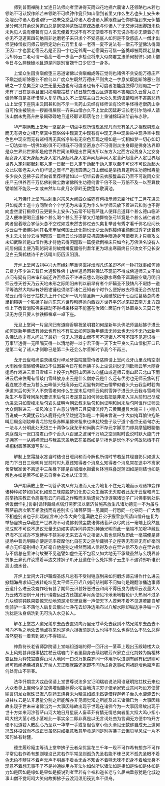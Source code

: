 <!-- { "loadSidebar": true } -->
　　师到普雨禅院上堂连日法师向者里讲得天雨四花地摇六震诸人还领略也未若也领略不可认奴作郎若未领略不可唤钟作瓮只如山僧到者里又作么生若也头上安头未免埋没你诸人若也别行一路未免惑乱你诸人若也诸人脚跟稳当任你佛祖到来无伊插足分何况其余说黄道白总是祭鬼神茶饭拭疮疣故纸与你诸人了无交涉只因脚跟未稳未免见人说有便著有见人说无便着无说不有不无便着不有不无说亦有亦无便着亦有亦无不见道离四句绝百非达磨老子来只求个不受惑底人如何是不受惑底人一僧才出师便棒僧拟问师云眼目定动白云万里复举一老宿一夏不说法有一僧云不望佛法得闻正因二字也罢老宿云若是正因一字也无邻庵一老宿闻云可惜一釜羹却被两颗老鼠粪污却师云二老可谓一着高一着一步高一步检点将来大似商君立法萧何制律只如山僧今日与么屙碌碌地且道是同是别富嫌千口少贫恨一身多。

　　上堂众生因贪瞋痴堕三恶道诸佛以贪瞋痴成等正觉何也诸佛不贪安能万德庄严不瞋岂能断除恶业不痴何以广度众生既然万德庄严则贪之一字息矣既能断除恶业则瞋之一字息矣至如众生无量无边也有可度者也有不可度者怎能度脱得尽则痴之一字未有了日在是事且置只如瑞岩拄杖子终日敲东击西且道害痴不害痴良久云曾为浪子偏怜客自是贪杯惜醉人复举药山久不上堂院主白云大众久思清诲请和尚不吝慈悲药山上堂便下座院主云因甚和尚不示一言药山云经有经师论有论师争怪得老僧药山幸自可怜生被院主一拶直得屎尿一齐来山僧亦久不上堂此因延寿证长老引尔隐禅人请法山僧未免高升曲录屙碌碌地且道经耶论耶落花台上重铺锦玛瑙阶前布赤砂。

　　华严期满散上堂唯一坚密身一切尘中现所谓现圣现凡而无有圣凡之相现男现女而无有男女之相乃至真中现俗俗中现真无中现有有中现无净中现染染中现净空中现色色中现空而无有诸相再无真俗净染有无空色互现之相如是一切相如梦一切心如幻一切法如响一切佛如影俱不可得既不可得坚密身亦不可得则众生身即是佛身法界即是众生界此世界即是他世界世间法即是出世间法所以东方入定西方起男身入定女身起女身入定天身起天身入定凡身起凡身入定声闻起声闻入定菩萨起菩萨入定世界起世界入定刹那起刹那入定一日起一日入定千劫起千劫入定以至不可说不可说劫起大众此以张老夫人六旬华诞之辰华严道场圆满之日山僧如是举扬且道所生功德增寿量多少良久竖拂子云若向者里荐得譬如以一切华云香云衣服鬘盖云乃至不可说雨众宝庄严云供养百千万亿佛刹微尘数诸佛所生功德何啻千倍不及一万倍不及一以至算数譬喻皆不能及一如或未然年年此月水亭畔无数莲华敷满池。

　　礼万佛忏上堂问古刹重兴宗风大阐四众临筵有何指示师云霜叶红于二月花进云只如庞居士道十方同聚会个个学无为未审无为作么生学师云放下着进云和尚也不得向虚空里钉橛师打云更要头上安头乃云常不轻菩萨逢人便拜且道拜个甚么德山临济见人便棒便喝且道棒个甚么喝个甚么至于擎叉打地舞笏张弓毕竟是个甚么诸仁者若向者里着眼合掌低头总不空过如或未然古佛过去久矣复举昔有秀才看千佛名经问长沙云百千诸佛只闻其名未审居何国土还化物也无沙云黄鹤楼诗崔颢题过秀才还曾题也未云未曾沙云得闲题取一篇师云长沙固是应机圆活手眼通身可惜者秀才只善攻文未知武略若是山僧作秀才待他云得闲题取一篇便掀倒禅床只如今礼万佛洪名设有人问居何国土便乃鞠躬问讯何故僧排夏腊俗列耆年更为颂出寒窗终日只攻文不见长安见白云黄鹤楼诗千古话晴川历历汉阳濆。

　　开炉上堂问古刹中兴大有缘刹竿重竖霭祥烟煆凡炼圣即不问一锤打就事如何师云费力不少进云昔日大通智胜佛十劫坐道场因甚佛法不现前不得成佛道师云文不加点问有疑有问未审和尚还许否师云不许进云恁么则夜静水寒鱼不饵满船空载月明归师云苍天苍天乃云天地未形之际阴阳未判以前早有者个炉鞴圣不鼓铸凡不煆炼一道平等浩然大均纵有妙密钳锤也须缩手诸仁还知者个时节么便好散去将谓无合杀拈拄杖云山僧今日于拄杖头上开个红炉一切凡情圣解一大藏破故纸千七百烂葛藤总向者里销镕铸一个铁橛子抛向东东方世界粉碎抛向西西方世界平沉抛来掷去南方北方四维上下悉皆消殒佛来摇动不得祖来移易不能塞在汝诸仁面前作何处置良久云莫云老汉无方便只要人参铁橛禅卓一卓下座。

　　元旦上堂问一片皇风归有道瓣香聊祝圣明君如何是新年头佛法师竖起拂子进云如何是新年佛法有师云也有也不有进云如何是新年佛法无师云也无也不无乃云新年头佛法适才有人问过了最初一句无人道着山僧不可不道诸人不可不知不见道识得一万事毕透得一无阻隔天得一以清地得一以宁君王得一天下太平良久云山僧拟开口已是第二句了诸人才侧聆已是第二头还会么尔善知时节我今不再三。

　　龙牙云叟和尚语录编成付梓龙牙监院奯雪侍者慈照请上堂问龙牙山里龙晴空澍大雨推倒涅槃城佛祖位不住因甚今日在和尚拂子头上尘说刹说无间歇师云竿木随身逢场作戏进云昔日雪峰三上投子九到洞山因甚么向鳌山成道师云南山起云北山下雨进云后来住庵有僧敲门雪峰放身出云是什么僧亦云是什么还有优劣也无师云焦砖打着连底冻进云为甚么云峰低头归庵师云烂泥里有刺进云僧举似岩头头云我当时若向伊道末后句天下人不奈雪老何作么生是末后句师云风前雪弹子进云头云我与雪峰同条生不与雪峰同条死要识末后句只者是意旨如何师云若把是非来入耳从前知己尽成仇进云只如雪峰末后句岩头证明今朝云叔末后句和尚证明和尚末后句阿谁作证师云大众侧聆进云一堂风冷淡千古意分明师云且莫错流传乃云黄面墨昙大喻三十小喻八百说成一大藏犹云始从鹿野苑终至跋提河如是二中间未曾说一字大似掩耳偷铃抱赃叫屈周金刚烧却青龙钞拈条赤楖栗佛来祖来也棒犹较些子及乎道个吾宗无语句亦无一法与人分明此处无银三十两争似我龙牙和尚胸次不存元字脚顶门却具摩醯眼聊借洞庭湖为一张口掇君山作个舌头八百里之波澜千万顷之空阔默时说说时默大施门开无拥塞一一从胸襟流出与我盖天盖地去在虽然如是举扬也是谤他不少何故凤栖不在梧桐树碧落寒潭写影长。

　　解制上堂霜凝水冻当时结也日暖风和而今解也所谓时节若至其理自彰只如道太阳门下日日三秋明月堂前时时九夏还知得者个消息么知得者个消息常在途中不离家舍常居家舍不离途中三条椽下即是百城烟水担囊负钵岂殊叠足蒲团如是则结也如是解也亦如是若不如是云自帝乡去水从江汉流。

　　华严期满散上堂一切菩萨初从有为法而入无为地复不住无为地而示现诸神变作诸种种如梦如幻如化如影三昧度脱梦幻化影之众生而实无灭度者此龙牙云叟和尚生前举扬宗教正令高提有云门丹霞之作略而末后遗赀乃谆谆嘱诸徒子广兴佛事到处供佛饭僧忏礼[言奉]诵转藏经点塔灯斋罗汉以至济贫施茶放生凡诸功德无一不为虽与菩萨前后次第互相激扬而有差别实与诸菩萨同一见闻同一行愿同一化导同一广大而不相差别者也于此瑞岩[言奉]杂华大典今逢满散之日弟子奯雪慈照请山僧升座复为举扬竖拂云华藏庄严世界海不可说佛刹微尘数诸佛诸菩萨众尽向此一毫端上焕然显现成就不可说不思议无量无边如实清净同异差别神通光明而此一毫端不加增华藏世界海不加减亦不宽博亦不狭劣亦无来去古今之相诸人若也信得及即此一毫端便是菩提场中普光明殿亦便是兜率夜摩他化自在天之莲华藏狮子之座等无有异无有纤毫同相亦无纤毫别相亦无纤毫自他差别之相然而诸人信得及亦在里许信不及亦在里许信与不信总在里许何故聻不见道譬如虚空无不包容又如大地无不承载虽然与么境界普贤象王鼻孔许汝摸着半边文殊狮子爪牙且道在什么处挥拂子云生平不遇钟郎听谁识高山流水音。

　　开炉上堂问大开炉鞴煆圣炼凡忽有不受钳锤底到来如何煆炼师云堪作什么进云掀翻海岳求知己拨转乾坤见太平师云已迟八刻问结制即不问如何是踢翻漆桶边事师云道什么进云妆聋作哑有甚了期师云识甚好恶进云和尚不得压良为贱师云没量大人乃云诸方旧例十月开炉瑞岩远出方还蹉跎半月余便见冷湫湫地若论炉头热闹不过多几块顽铜钝铁果要惊天动地须是冷灰里豆爆一声使天下人摸索不着不见道若能自解倒骑驴一生不落他人后复云散以七净花去却净边垢布以八解水除却垢边净净垢一齐洗犹是法身病洗到无可洗入水见长人。

　　解冬上堂古人道兄弟东去西去直须向万里无寸草处去我则不然兄弟东去西去不可向不毛之地处去简点将来也是徐六担板须是恁么也得不恁么也得恁么不恁么总得虽然更有一着若到诸方不得错举。

　　神鼎符长老省师辞院请上堂端祖道端的得一回汗出一茎草上现出玉殿琼楼大众从上风规甚非细事拈拄杖云瑞岩门下者里翻身去续焰联芳兴家立业化荆棘为旃檀林变瓦砾为释梵宫直得山河大地同一口说万象森罗同一体用所以进则有纲有纪退则可尚可风阐扬佛祖真机开凿人天正眼就路还家即不问功成身退事如何祖庭增色嘉声振何处青山不带春。

　　法华忏期含大戎邑侯请上堂世尊说法多宝证明瑞岩说法阿谁证明拈拄杖云来也大众者尊上座何似多宝佛塔但能荐得火宅当地清凉穷子便承家安业其间巧设方便譬喻言词龙女献珠已迟八刻药王烧身未为精进如或未然更借释迦老子舌头水漉漉去也卓拄杖云是法非思量分别之所能解亦非见闻觉知之所能及过去诸佛已为一大事因缘故出现于世未来诸佛当为一大事因缘故出现于世现在诸佛今为一大事因缘故出现于世十方如来河沙菩萨山河大地日月星辰人畜草芥有情无情总向者里大扣大鸣小扣小鸣大根大茎小根小茎唯此一事实余二即非真是以无言词处曲为言词无方便中特开方便不见道若人散乱心乃至以一华举一手或复但合掌小低头渐见无数佛自成无上道何况五体投诚而不成正觉虽然只如祖意教意毕竟是同是别挥拂子云但见皇风成一片不知何处有封疆。

　　德生履珍庵主等请上堂举拂子云者朵优昙花三千年一现不可作希有想亦不可作平常见若作希有想则埋没己灵若作平常见则孤负先圣若能不昧己灵不孤先圣眼不着色无色不辨耳不着声无声不明鼻不着香无香不知舌不着味无味不识身不着触无身不现意不着想无事不了不是神通妙用亦非法尔如然所以诸法如是相如是性如是体如是力如是因如是缘如是果如是报说到者里若有个禅和道长老与么屈曲垂慈犹是化城边事山僧不觉呵呵大笑何故掷拂子云渡河须用筏到岸不须舟。

